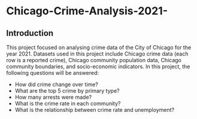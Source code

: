 # Chicago-Crime-Analysis-2021-
## Introduction
This project focused on analysing crime data of the City of Chicago for the year 2021. Datasets used in this project include Chicago crime data (each row is a reported crime), Chicago community population data, Chicago community boundaries, and socio-economic indicators. In this project, the following questions will be answered:

* How did crime change over time?
* What are the top 5 crime by primary type?
* How many arrests were made?
* What is the crime rate in each community?
* What is the relationship between crime rate and unemployment?
